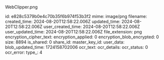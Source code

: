 WebClipper.png

id: e828c5379b0e4c70b35f6b974f53b3f2
mime: image/png
filename: 
created_time: 2024-08-20T12:58:22.006Z
updated_time: 2024-08-20T12:58:22.006Z
user_created_time: 2024-08-20T12:58:22.006Z
user_updated_time: 2024-08-20T12:58:22.006Z
file_extension: png
encryption_cipher_text: 
encryption_applied: 0
encryption_blob_encrypted: 0
size: 8894
is_shared: 0
share_id: 
master_key_id: 
user_data: 
blob_updated_time: 1724158702006
ocr_text: 
ocr_details: 
ocr_status: 0
ocr_error: 
type_: 4